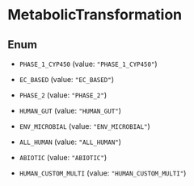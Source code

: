 

# MetabolicTransformation

## Enum


* `PHASE_1_CYP450` (value: `"PHASE_1_CYP450"`)

* `EC_BASED` (value: `"EC_BASED"`)

* `PHASE_2` (value: `"PHASE_2"`)

* `HUMAN_GUT` (value: `"HUMAN_GUT"`)

* `ENV_MICROBIAL` (value: `"ENV_MICROBIAL"`)

* `ALL_HUMAN` (value: `"ALL_HUMAN"`)

* `ABIOTIC` (value: `"ABIOTIC"`)

* `HUMAN_CUSTOM_MULTI` (value: `"HUMAN_CUSTOM_MULTI"`)



